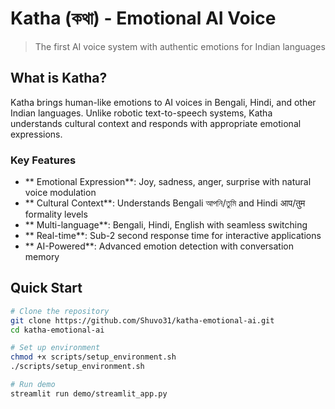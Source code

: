 # Katha (কথা) - Emotional AI Voice

> The first AI voice system with authentic emotions for Indian languages

## What is Katha?

Katha brings human-like emotions to AI voices in Bengali, Hindi, and other Indian languages. Unlike robotic text-to-speech systems, Katha understands cultural context and responds with appropriate emotional expressions.

### Key Features

- ** Emotional Expression**: Joy, sadness, anger, surprise with natural voice modulation
- ** Cultural Context**: Understands Bengali আপনি/তুমি and Hindi आप/तुम formality levels
- ** Multi-language**: Bengali, Hindi, English with seamless switching
- ** Real-time**: Sub-2 second response time for interactive applications
- ** AI-Powered**: Advanced emotion detection with conversation memory

## Quick Start

```bash
# Clone the repository
git clone https://github.com/Shuvo31/katha-emotional-ai.git
cd katha-emotional-ai

# Set up environment
chmod +x scripts/setup_environment.sh
./scripts/setup_environment.sh

# Run demo
streamlit run demo/streamlit_app.py
